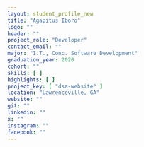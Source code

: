 ```yaml
---
layout: student_profile_new
title: "Agapitus Iboro"
logo: ""
header: ""
project_role: "Developer"
contact_email: ""
major: "I.T., Conc. Software Development"
graduation_year: 2020
cohort: ""
skills: [ ]
highlights: [ ]
project_key: [ "dsa-website" ]
location: "Lawrenceville, GA"
website: ""
git: ""
linkedin: ""
x: ""
instagram: ""
facebook: ""
---
```

